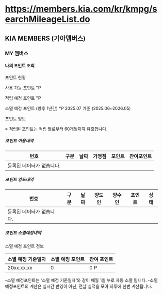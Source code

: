 # https://members.kia.com/kr/kmpg/searchMileageList.do

## KIA MEMBERS (기아멤버스)

### MY 멤버스

#### 나의 포인트 조회

포인트 현황

사용 가능 포인트
‘’P

적립 예정 포인트
‘’P

소멸 예정 포인트 (향후 1년간)
‘’P
2025.07 기준 (2025.06~2026.05)

포인트 양도

※ 적립된 포인트는 적립 월로부터 60개월까지 유효합니다.

##### 포인트 이용내역

| 번호 | 구분 | 날짜 | 가맹점 | 포인트 | 잔여포인트 |
|-----|------|-----|-------|-------|-----------|
| 등록된 데이터가 없습니다.                        |

##### 포인트 양도내역

| 번호 | 구분 | 날짜 | 양도인 | 양수인 | 포인트 | 상태 |
|-----|------|-----|-------|-------|-------|------|
| 등록된 데이터가 없습니다.                          |

##### 포인트 소멸예정내역

소멸 예정 포인트 정보

| 소멸 예정 기준일자 | 소멸 예정 포인트 | 잔여 포인트 |
|-----------------|----------------|------------|
|  20xx.xx.xx     | 0              | 0 P        |

-소멸 예정포인트는 '소멸 예정 기준일자'와 같이 매월 1일 부로 자동 소멸 됩니다.
-소멸 예정포인트의 계산은 실시간 반영이 아닌, 전날 실적을 모아 하루에 한번 계산됩니다.
